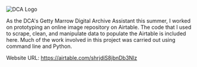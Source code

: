 ![DCA Logo](https://dl.airtable.com/wXTiDAgGQ2y7f44vYmIE_full_DCA-Logo-BW-small.png)


As the DCA's Getty Marrow Digital Archive Assistant this summer, I worked on prototyping an online image repository on Airtable. The code that I used to scrape, clean, and manipulate data to populate the Airtable is included here. Much of the work involved in this project was carried out using command line and Python. 

Website URL: https://airtable.com/shrjdiS8jbnDb3Nlz
